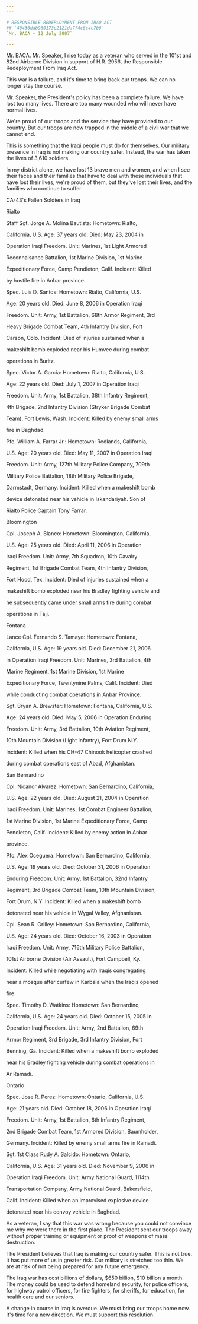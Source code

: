 ```yaml
---
---

# RESPONSIBLE REDEPLOYMENT FROM IRAQ ACT
## `40436dab980173c2121da774c6c4c7b6`
`Mr. BACA — 12 July 2007`

---
```



Mr. BACA. Mr. Speaker, I rise today as a veteran who served in the 
101st and 82nd Airborne Division in support of H.R. 2956, the 
Responsible Redeployment From Iraq Act.

This war is a failure, and it's time to bring back our troops. We can 
no longer stay the course.

Mr. Speaker, the President's policy has been a complete failure. We 
have lost too many lives. There are too many wounded who will never 
have normal lives.

We're proud of our troops and the service they have provided to our 
country. But our troops are now trapped in the middle of a civil war 
that we cannot end.

This is something that the Iraqi people must do for themselves. Our 
military presence in Iraq is not making our country safer. Instead, the 
war has taken the lives of 3,610 soldiers.

In my district alone, we have lost 13 brave men and women, and when I 
see their faces and their families that have to deal with these 
individuals that have lost their lives, we're proud of them, but 
they've lost their lives, and the families who continue to suffer.











CA-43's Fallen Soldiers in Iraq


















 Rialto




 Staff Sgt. Jorge A. Molina Bautista: Hometown: Rialto, 


 California, U.S. Age: 37 years old. Died: May 23, 2004 in 


 Operation Iraqi Freedom. Unit: Marines, 1st Light Armored 


 Reconnaisance Battalion, 1st Marine Division, 1st Marine 


 Expeditionary Force, Camp Pendleton, Calif. Incident: Killed 


 by hostile fire in Anbar province.



 Spec. Luis D. Santos: Hometown: Rialto, California, U.S. 


 Age: 20 years old. Died: June 8, 2006 in Operation Iraqi 


 Freedom. Unit: Army, 1st Battalion, 68th Armor Regiment, 3rd 


 Heavy Brigade Combat Team, 4th Infantry Division, Fort 


 Carson, Colo. Incident: Died of injuries sustained when a 


 makeshift bomb exploded near his Humvee during combat 


 operations in Buritz.



 Spec. Victor A. Garcia: Hometown: Rialto, California, U.S. 


 Age: 22 years old. Died: July 1, 2007 in Operation Iraqi 


 Freedom. Unit: Army, 1st Battalion, 38th Infantry Regiment, 


 4th Brigade, 2nd Infantry Division (Stryker Brigade Combat 


 Team), Fort Lewis, Wash. Incident: Killed by enemy small arms 


 fire in Baghdad.



 Pfc. William A. Farrar Jr.: Hometown: Redlands, California, 


 U.S. Age: 20 years old. Died: May 11, 2007 in Operation Iraqi 


 Freedom. Unit: Army, 127th Military Police Company, 709th 


 Military Police Battalion, 18th Military Police Brigade, 


 Darmstadt, Germany. Incident: Killed when a makeshift bomb 


 device detonated near his vehicle in Iskandariyah. Son of 


 Rialto Police Captain Tony Farrar.

















Bloomington




 Cpl. Joseph A. Blanco: Hometown: Bloomington, California, 


 U.S. Age: 25 years old. Died: April 11, 2006 in Operation 


 Iraqi Freedom. Unit: Army, 7th Squadron, 10th Cavalry 


 Regiment, 1st Brigade Combat Team, 4th Infantry Division, 


 Fort Hood, Tex. Incident: Died of injuries sustained when a 


 makeshift bomb exploded near his Bradley fighting vehicle and 


 he subsequently came under small arms fire during combat 


 operations in Taji.


















Fontana




 Lance Cpl. Fernando S. Tamayo: Hometown: Fontana, 


 California, U.S. Age: 19 years old. Died: December 21, 2006 


 in Operation Iraqi Freedom. Unit: Marines, 3rd Battalion, 4th 


 Marine Regiment, 1st Marine Division, 1st Marine 


 Expeditionary Force, Twentynine Palms, Calif. Incident: Died 


 while conducting combat operations in Anbar Province.



 Sgt. Bryan A. Brewster: Hometown: Fontana, California, U.S. 


 Age: 24 years old. Died: May 5, 2006 in Operation Enduring 


 Freedom. Unit: Army, 3rd Battalion, 10th Aviation Regiment, 


 10th Mountain Division (Light Infantry), Fort Drum N.Y. 


 Incident: Killed when his CH-47 Chinook helicopter crashed 


 during combat operations east of Abad, Afghanistan.
















 San Bernardino




 Cpl. Nicanor Alvarez: Hometown: San Bernardino, California, 


 U.S. Age: 22 years old. Died: August 21, 2004 in Operation 


 Iraqi Freedom. Unit: Marines, 1st Combat Engineer Battalion, 


 1st Marine Division, 1st Marine Expeditionary Force, Camp 


 Pendleton, Calif. Incident: Killed by enemy action in Anbar 


 province.



 Pfc. Alex Oceguera: Hometown: San Bernardino, California, 


 U.S. Age: 19 years old. Died: October 31, 2006 in Operation 


 Enduring Freedom. Unit: Army, 1st Battalion, 32nd Infantry 


 Regiment, 3rd Brigade Combat Team, 10th Mountain Division, 


 Fort Drum, N.Y. Incident: Killed when a makeshift bomb 


 detonated near his vehicle in Wygal Valley, Afghanistan.



 Cpl. Sean R. Grilley: Hometown: San Bernardino, California, 


 U.S. Age: 24 years old. Died: October 16, 2003 in Operation 


 Iraqi Freedom. Unit: Army, 716th Military Police Battalion, 


 101st Airborne Division (Air Assault), Fort Campbell, Ky. 


 Incident: Killed while negotiating with Iraqis congregating 


 near a mosque after curfew in Karbala when the Iraqis opened 


 fire.



 Spec. Timothy D. Watkins: Hometown: San Bernardino, 


 California, U.S. Age: 24 years old. Died: October 15, 2005 in 


 Operation Iraqi Freedom. Unit: Army, 2nd Battalion, 69th 


 Armor Regiment, 3rd Brigade, 3rd Infantry Division, Fort 


 Benning, Ga. Incident: Killed when a makeshift bomb exploded 


 near his Bradley fighting vehicle during combat operations in 


 Ar Ramadi.


















Ontario




 Spec. Jose R. Perez: Hometown: Ontario, California, U.S. 


 Age: 21 years old. Died: October 18, 2006 in Operation Iraqi 


 Freedom. Unit: Army, 1st Battalion, 6th Infantry Regiment, 


 2nd Brigade Combat Team, 1st Armored Division, Baumholder, 


 Germany. Incident: Killed by enemy small arms fire in Ramadi.



 Sgt. 1st Class Rudy A. Salcido: Hometown: Ontario, 


 California, U.S. Age: 31 years old. Died: November 9, 2006 in 


 Operation Iraqi Freedom. Unit: Army National Guard, 1114th 


 Transportation Company, Army National Guard, Bakersfield, 


 Calif. Incident: Killed when an improvised explosive device 


 detonated near his convoy vehicle in Baghdad.


As a veteran, I say that this war was wrong because you could not 
convince me why we were there in the first place. The President sent 
our troops away without proper training or equipment or proof of 
weapons of mass destruction.



The President believes that Iraq is making our country safer. This is 
not true. It has put more of us in greater risk. Our military is 
stretched too thin. We are at risk of not being prepared for any future 
emergency.

The Iraq war has cost billions of dollars, $650 billion, $10 billion 
a month. The money could be used to defend homeland security, for 
police officers, for highway patrol officers, for fire fighters, for 
sheriffs, for education, for health care and our seniors.

A change in course in Iraq is overdue. We must bring our troops home 
now. It's time for a new direction. We must support this resolution.